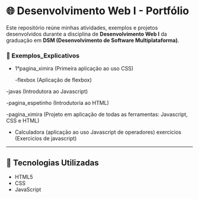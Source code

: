 # 🌐 Desenvolvimento Web I - Portfólio

Este repositório reúne minhas atividades, exemplos e projetos desenvolvidos durante a disciplina de **Desenvolvimento Web I** da graduação em **DSM (Desenvolvimento de Software Multiplataforma)**.

### 🔹 Exemplos_Explicativos

- 1°pagina_ximira
  (Primeira aplicação ao uso CSS)

  -flexbox
(Aplicação de flexbox)

-javas
(Introdutora ao Javascript)

-pagina_espetinho
(Introdutoria ao HTML)

-pagina_ximira
(Projeto em aplicação de todas as ferramentas: Javascript, CSS e HTML)
  
- Calculadora
  (aplicação ao uso Javascript de operadores)
exercicios
  (Exercicios de javascript)

---

## 🚀 Tecnologias Utilizadas

- HTML5
- CSS
- JavaScript
